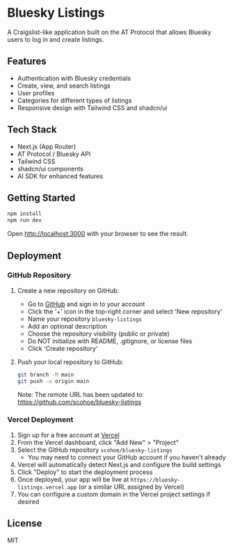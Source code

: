 # Bluesky Listings

A Craigslist-like application built on the AT Protocol that allows Bluesky users to log in and create listings.

## Features

- Authentication with Bluesky credentials
- Create, view, and search listings
- User profiles
- Categories for different types of listings
- Responsive design with Tailwind CSS and shadcn/ui

## Tech Stack

- Next.js (App Router)
- AT Protocol / Bluesky API
- Tailwind CSS
- shadcn/ui components
- AI SDK for enhanced features

## Getting Started

```bash
npm install
npm run dev
```

Open [http://localhost:3000](http://localhost:3000) with your browser to see the result.

## Deployment

### GitHub Repository

1. Create a new repository on GitHub:
   - Go to [GitHub](https://github.com/) and sign in to your account
   - Click the '+' icon in the top-right corner and select 'New repository'
   - Name your repository `bluesky-listings`
   - Add an optional description
   - Choose the repository visibility (public or private)
   - Do NOT initialize with README, .gitignore, or license files
   - Click 'Create repository'

2. Push your local repository to GitHub:
   ```bash
   git branch -M main
   git push -u origin main
   ```

   Note: The remote URL has been updated to: https://github.com/scohoe/bluesky-listings

### Vercel Deployment

1. Sign up for a free account at [Vercel](https://vercel.com)
2. From the Vercel dashboard, click "Add New" > "Project"
3. Select the GitHub repository `scohoe/bluesky-listings`
   - You may need to connect your GitHub account if you haven't already
4. Vercel will automatically detect Next.js and configure the build settings
5. Click "Deploy" to start the deployment process
6. Once deployed, your app will be live at `https://bluesky-listings.vercel.app` (or a similar URL assigned by Vercel)
7. You can configure a custom domain in the Vercel project settings if desired

## License

MIT